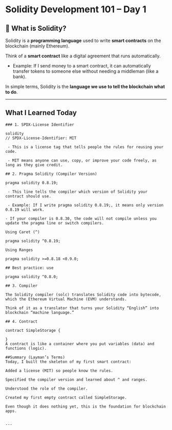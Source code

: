 # Solidity Development 101 – Day 1  

## 📖 What is Solidity?  

Solidity is a **programming language** used to write **smart contracts** on the blockchain (mainly Ethereum).  

Think of a **smart contract** like a digital agreement that runs automatically.  

- Example: If I send money to a smart contract, it can automatically transfer tokens to someone else without needing a middleman (like a bank).  

In simple terms, Solidity is the **language we use to tell the blockchain what to do**.  

---

## What I Learned Today  

```
### 1. SPDX-License Identifier  

solidity
// SPDX-License-Identifier: MIT

 - This is a license tag that tells people the rules for reusing your code.

 - MIT means anyone can use, copy, or improve your code freely, as long as they give credit.

## 2. Pragma Solidity (Compiler Version)

pragma solidity 0.8.19;

 - This line tells the compiler which version of Solidity your contract should use.

 - Example: If I write pragma solidity 0.8.19;, it means only version 0.8.19 will work.

- If your compiler is 0.8.30, the code will not compile unless you update the pragma line or switch compilers.

Using Caret (^)

pragma solidity ^0.8.19;

Using Ranges

pragma solidity >=0.8.18 <0.9.0;

## Best practice: use

pragma solidity ^0.8.0;

## 3. Compiler

The Solidity compiler (solc) translates Solidity code into bytecode, which the Ethereum Virtual Machine (EVM) understands.

Think of it as a translator that turns your Solidity “English” into blockchain “machine language.”

## 4. Contract

contract SimpleStorage {

}
A contract is like a container where you put variables (data) and functions (logic).

##Summary (Layman’s Terms)
Today, I built the skeleton of my first smart contract:

Added a license (MIT) so people know the rules.

Specified the compiler version and learned about ^ and ranges.

Understood the role of the compiler.

Created my first empty contract called SimpleStorage.

Even though it does nothing yet, this is the foundation for blockchain apps.


---

